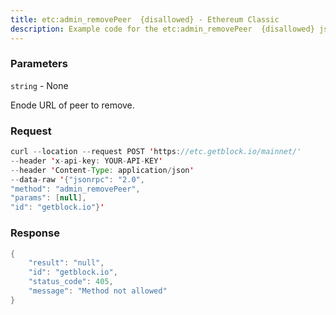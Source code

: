 ```yaml
---
title: etc:admin_removePeer  {disallowed} - Ethereum Classic
description: Example code for the etc:admin_removePeer  {disallowed} json-rpc method. Сomplete guide on how to use etc:admin_removePeer  {disallowed} json-rpc in GetBlock.io Web3 documentation.
---
```


### Parameters


`string` - None

Enode URL of peer to remove.

### Request

``` java
curl --location --request POST 'https://etc.getblock.io/mainnet/' 
--header 'x-api-key: YOUR-API-KEY' 
--header 'Content-Type: application/json' 
--data-raw '{"jsonrpc": "2.0",
"method": "admin_removePeer",
"params": [null],
"id": "getblock.io"}'
```

###  Response

``` java
{
    "result": "null",
    "id": "getblock.io",
    "status_code": 405,
    "message": "Method not allowed"
}
```

